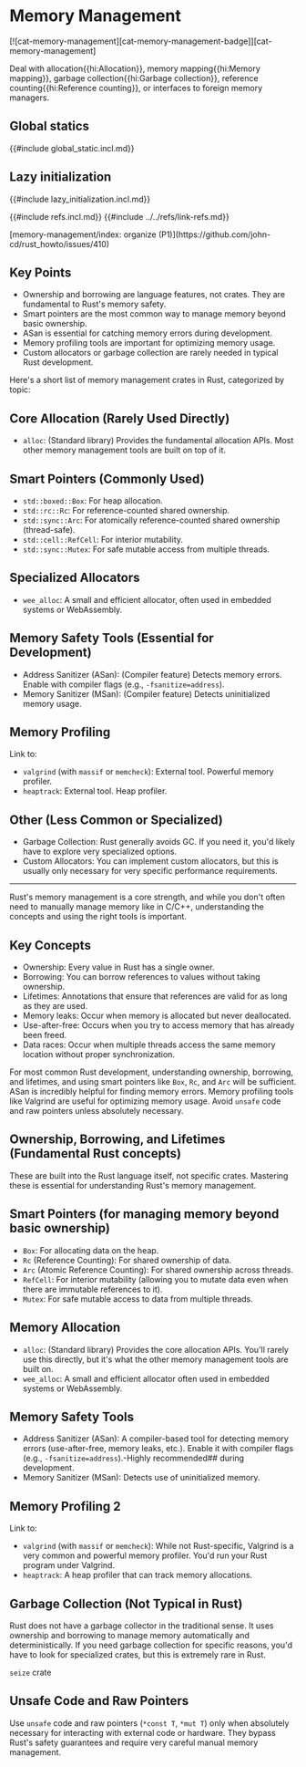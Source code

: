 # Memory Management

[![cat-memory-management][cat-memory-management-badge]][cat-memory-management]

Deal with allocation{{hi:Allocation}}, memory mapping{{hi:Memory mapping}}, garbage collection{{hi:Garbage collection}}, reference counting{{hi:Reference counting}}, or interfaces to foreign memory managers.

## Global statics

{{#include global_static.incl.md}}

## Lazy initialization

{{#include lazy_initialization.incl.md}}

{{#include refs.incl.md}}
{{#include ../../refs/link-refs.md}}

<div class="hidden">
[memory-management/index: organize (P1)](https://github.com/john-cd/rust_howto/issues/410)

## Key Points

- Ownership and borrowing are language features, not crates. They are fundamental to Rust's memory safety.
- Smart pointers are the most common way to manage memory beyond basic ownership.
- ASan is essential for catching memory errors during development.
- Memory profiling tools are important for optimizing memory usage.
- Custom allocators or garbage collection are rarely needed in typical Rust development.

Here's a short list of memory management crates in Rust, categorized by topic:

## Core Allocation (Rarely Used Directly)

- `alloc`: (Standard library) Provides the fundamental allocation APIs. Most other memory management tools are built on top of it.

## Smart Pointers (Commonly Used)

- `std::boxed::Box`: For heap allocation.
- `std::rc::Rc`: For reference-counted shared ownership.
- `std::sync::Arc`: For atomically reference-counted shared ownership (thread-safe).
- `std::cell::RefCell`: For interior mutability.
- `std::sync::Mutex`: For safe mutable access from multiple threads.

## Specialized Allocators

- `wee_alloc`: A small and efficient allocator, often used in embedded systems or WebAssembly.

## Memory Safety Tools (Essential for Development)

- Address Sanitizer (ASan): (Compiler feature) Detects memory errors. Enable with compiler flags (e.g., `-fsanitize=address`).
- Memory Sanitizer (MSan): (Compiler feature) Detects uninitialized memory usage.

## Memory Profiling

Link to:

- `valgrind` (with `massif` or `memcheck`): External tool. Powerful memory profiler.
- `heaptrack`: External tool. Heap profiler.

## Other (Less Common or Specialized)

- Garbage Collection: Rust generally avoids GC. If you need it, you'd likely have to explore very specialized options.
- Custom Allocators: You can implement custom allocators, but this is usually only necessary for very specific performance requirements.

---

Rust's memory management is a core strength, and while you don't often need to manually manage memory like in C/C++, understanding the concepts and using the right tools is important.

## Key Concepts

- Ownership: Every value in Rust has a single owner.
- Borrowing: You can borrow references to values without taking ownership.
- Lifetimes: Annotations that ensure that references are valid for as long as they are used.
- Memory leaks: Occur when memory is allocated but never deallocated.
- Use-after-free: Occurs when you try to access memory that has already been freed.
- Data races: Occur when multiple threads access the same memory location without proper synchronization.

For most common Rust development, understanding ownership, borrowing, and lifetimes, and using smart pointers like `Box`, `Rc`, and `Arc` will be sufficient. ASan is incredibly helpful for finding memory errors. Memory profiling tools like Valgrind are useful for optimizing memory usage. Avoid `unsafe` code and raw pointers unless absolutely necessary.

## Ownership, Borrowing, and Lifetimes (Fundamental Rust concepts)

These are built into the Rust language itself, not specific crates. Mastering these is essential for understanding Rust's memory management.

## Smart Pointers (for managing memory beyond basic ownership)

- `Box`: For allocating data on the heap.
- `Rc` (Reference Counting): For shared ownership of data.
- `Arc` (Atomic Reference Counting): For shared ownership across threads.
- `RefCell`: For interior mutability (allowing you to mutate data even when there are immutable references to it).
- `Mutex`: For safe mutable access to data from multiple threads.

## Memory Allocation

- `alloc`: (Standard library) Provides the core allocation APIs. You'll rarely use this directly, but it's what the other memory management tools are built on.
- `wee_alloc`: A small and efficient allocator often used in embedded systems or WebAssembly.

## Memory Safety Tools

- Address Sanitizer (ASan): A compiler-based tool for detecting memory errors (use-after-free, memory leaks, etc.). Enable it with compiler flags (e.g., `-fsanitize=address`).-Highly recommended## during development.
- Memory Sanitizer (MSan): Detects use of uninitialized memory.

## Memory Profiling 2

Link to:

- `valgrind` (with `massif` or `memcheck`): While not Rust-specific, Valgrind is a very common and powerful memory profiler. You'd run your Rust program under Valgrind.
- `heaptrack`: A heap profiler that can track memory allocations.

## Garbage Collection (Not Typical in Rust)

Rust does not have a garbage collector in the traditional sense. It uses ownership and borrowing to manage memory automatically and deterministically. If you need garbage collection for specific reasons, you'd have to look for specialized crates, but this is extremely rare in Rust.

`seize` crate

## Unsafe Code and Raw Pointers

Use `unsafe` code and raw pointers (`*const T`, `*mut T`) only when absolutely necessary for interacting with external code or hardware. They bypass Rust's safety guarantees and require very careful manual memory management.

</div>
